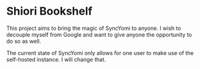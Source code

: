 # Shiori Bookshelf

This project aims to bring the magic of SyncYomi to anyone. I wish to decouple myself from Google and want to give anyone the opportunity to do so as well.

The current state of SyncYomi only allows for one user to make use of the self-hosted instance. I will change that.
